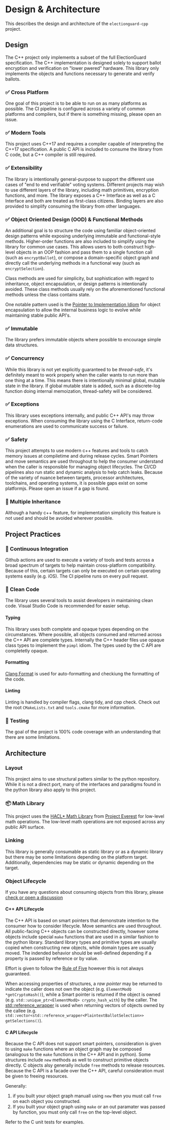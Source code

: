 # Design & Architecture

This describes the design and architecture of the `electionguard-cpp` project.

## Design

The C++ project only implements a subset of the full ElectionGuard specification.  The C++ implementation is designed solely to support ballot encryption and verification on "lower pwered" hardware.  This library only implements the objects and functions necessary to generate and verify ballots.

### ✅ Cross Platform

One goal of this project is to be able to run on as many platforms as possible.  The CI pipeline is configured across a variety of common platforms and compilers, but if there is something missing, please open an issue.

### ✅ Modern Tools

This project uses C++17 and requires a compiler capable of interpreting the C++17 specification.  A public C API is included to consume the library from C code, but a C++ compiler is still required.

### ✅ Extensibility

The library is intentionally general-purpose to support the different use cases of "end to end verifiable" voting systems. Different projects may wish to use different layers of the library, including math primitives, encryption functions, and more.  The library exposes a C++ Interface as well as a C Interface and both are treated as first-class citizens.  Binding layers are also provided to simplify consuming the library from other languages.

### ✅ Object Oriented Design (OOD) & Functional Methods

An additional goal is to structure the code using familiar object-oriented design patterns while exposing underlying immutable and functional-style methods. Higher-order functions are also included to simplify using the library for common use cases.  This allows users to both construct high-level objects in an OOP fashion and pass them to a single function call (such as `encryptBallot`), or compose a domain-specific object graph and directly call the underlying methods in a functional way (such as `encryptSelection`). 

Class methods are used for simplicity, but sophistication with regard to inheritance, object encapsulation, or design patterns is intentionally avoided. These class methods usually rely on the aforementioned functional methods unless the class contains state.

One notable pattern used is the [Pointer to Implementation Idiom](https://en.cppreference.com/w/cpp/language/pimpl) for object encapsulation to allow the internal business logic to evolve while maintaining stable public API's.

### ✅ Immutable

The library prefers immutable objects where possible to encourage simple data structures.

### ✅ Concurrency

While this library is not yet explicitly guaranteed to be _thread-safe_, it's definitely meant to work properly when the caller wants to run more than one thing at a time. This means there is intentionally minimal global, mutable state in the library.  If global mutable state is added, such as a discrete-log function doing internal memoization, thread-safety will be considered.

### ✅ Exceptions

This library uses exceptions internally, and public C++ API's may throw exceptions.  When consuming the library using the C Interface, return-code enumerations are used to communicate success or failure.

### ✅ Safety

This project attempts to use modern c++ features and tools to catch memory issues at compiletime and during release cycles.  Smart Pointers and move semantics are used throughout to help the consumer understand when the caller is responsible for managing object lifecycles.  The CI/CD pipelines also run static and dynamic analysis to help catch leaks.  Because of the variety of nuance between targets, processor architectures, toolchains, and operating systems, it is possible gaps exist on some platformjs.  Please open an issue if a gap is found.

### 🚫 Multiple Inheritance

Although a handy c++ feature, for implementation simplicity this feature is not used and should be avoided wherever possible.

## Project Practices

### 🚀 Continuous Integration

Github actions are used to execute a variety of tools and tests across a broad spectrum of targets to help maintain cross-platform compatibility.  Because of this, certain targets can only be executed on certain operating systems easily (e.g. iOS).  The CI pipeline runs on every pull request.

### 🧹 Clean Code

The library uses several tools to assist developers in maintaining clean code. Visual Studio Code is recommended for easier setup.

#### Typing

This library uses both complete and opaque types depending on the circumstances.  Where possible, all objects consumed and returned across the C++ API are complete types.  Internally the C++ header files use opaque class types to implement the `pimpl` idiom.  The types used by the C API are completetly opaque.

#### Formatting

[Clang Format](https://clang.llvm.org/docs/ClangFormat.html) is used for auto-formatting and checkiung the formatting of the code.

#### Linting

Linting is handled by compiler flags, clang tidy, and cpp check.  Check out the root `CMakeLists.txt` and `tools.cmake` for more information.

### 🧪 Testing

The goal of the project is 100% code coverage with an understanding that there are some limitations.

## Architecture

### Layout

This project aims to use structural patters similar to the python repository.  While it is not a direct port, many of the interfaces and paradigms found in the python library also apply to this project.

### 📦 Math Library

This project uses the [HACL* Math Library](https://github.com/project-everest/hacl-star) from [Project Everest](https://project-everest.github.io/) for low-level math operations.  The low-level math operations are not exposed across any public API surface.

### Linking

This library is generally consumable as static library or as a dynamic library but there may be some limitations depending on the platform target.  Additionally, dependencies may be static or dynamic depending on the target.

### Object Lifecycle

If you have any questions about consuming objects from this library, please [check or open a discussion](https://github.com/microsoft/electionguard/discussions)

#### C++ API Lifecycle

The C++ API is based on smart pointers that demonstrate intention to the consumer how to consider lifecycle.  Move semantics are used throughout.  All public-facing C++ objects can be constructed directly, however some objects include special `make` functions that are used in a similar fashion to the python library.  Standard library types and primitive types are usually copied when constructing new objects, while domain types are usually moved.  The indended behavior should be well-defined depending if a property is passed by reference or by value.

Effort is given to follow the [Rule of Five](https://cpppatterns.com/patterns/rule-of-five.html) however this is not always guaranteed.

When accessing properties of structures, a _raw pointer_ may be returned to indicate the caller does not own the object (e.g. `ElementModQ *getCryptoHash()`), while a Smart pointer is returned if the object is owned (e.g. `std::unique_ptr<ElementModQ> crypto_hash_with`) by the caller.  The [std::reference_wrapper](https://en.cppreference.com/w/cpp/utility/functional/reference_wrapper) is used when returning vectors of objects owned by the callee (e.g. `std::vector<std::reference_wrapper<PlaintextBallotSelection>> getSelections()`).  

#### C API Lifecycle

Because the C API does not support smart pointers, consideration is given to using `make` functions where an object graph may be composed (analogous to the `make` functions in the C++ API and in python).  Some structures include `new` methods as well to construct primitive objects directly.  C objects alsy generally include `free` methods to release resources.  Because the C API is a facade over the C++ API, careful consideration must be given to freeing resources.

Generally:
1. if you built your object graph manuall using `new` then you must call `free` on each object you constructed.
2. If you built your object graph using `make` or an out paramater was passed by function, you must only call `free` on the top-level object.

Refer to the C unit tests for examples.
